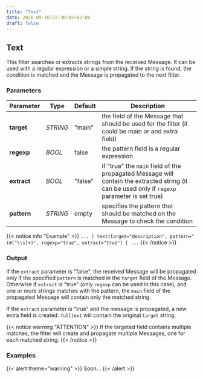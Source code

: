 ```yaml
---
title: "Text"
date: 2020-09-16T22:38:02+02:00
draft: false
---
```


## Text

This filter searches or extracts strings from the received Message. It can be used with a regular expression or a simple string.
If the string is found, the condition is matched and the Message is propagated to the next filter.

### Parameters

| Parameter   | Type     | Default | Description                                                                                                                                    |
|-------------|----------|---------|------------------------------------------------------------------------------------------------------------------------------------------------|
| **target**  | _STRING_ | "main"  | the field of the Message that should be used for the filter (it could be main or and extra field)                                              |
| **regexp**  | _BOOL_   | false   | the pattern field is a regular expression                                                                                                      |
| **extract** | _BOOL_   | "false" | if "true" the `main` field of the propagated Message will contain the extracted string (it can be used only if `regexp` parameter is set true) |
| **pattern** | _STRING_ | empty   | specifies the pattern that should be matched on the Message to check the condition                                                             |

 
{{< notice info "Example" >}} 
`... | text(target="description", pattern="(#[^\\s]+)", regexp="true", extract="true") | ...`
{{< /notice >}}

### Output

If the `extract` parameter is "false", the received Message will be propagated only if the specified `pattern` is matched in the `target` field of the Message. 
Otherwise if `extract` is "true" (only `regexp` can be used in this case), and one or more strings matches with the pattern, the `main` field of the propagated Message will contain only the matched string.

If the `extract` parameter is "true" and the message is propagated, a new extra field is created: `fulltext` will contain the original `target` string.

{{< notice warning "ATTENTION" >}} 
If the targeted field contains multiple matches, the filter will create and propagate multiple Messages, one for each matched string. 
{{< /notice >}}

### Examples

{{< alert theme="warning" >}}
Soon...
{{< /alert >}} 